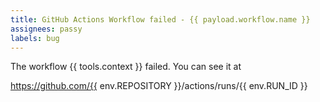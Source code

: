 ```yaml
---
title: GitHub Actions Workflow failed - {{ payload.workflow.name }}
assignees: passy
labels: bug
---
```


The workflow {{ tools.context }} failed. You can see it at

https://github.com/{{ env.REPOSITORY }}/actions/runs/{{ env.RUN_ID }}

